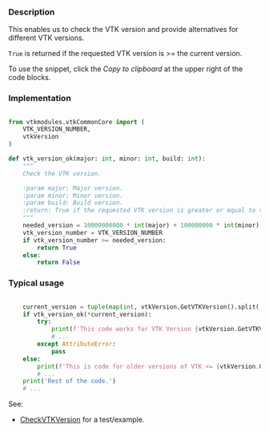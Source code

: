 ### Description

This enables us to check the VTK version and provide alternatives for different VTK versions.

`True` is returned if the requested VTK version is >= the current version.

To use the snippet, click the *Copy to clipboard* at the upper right of the code blocks.

### Implementation

``` Python

from vtkmodules.vtkCommonCore import (
    VTK_VERSION_NUMBER,
    vtkVersion
)

def vtk_version_ok(major: int, minor: int, build: int):
    """
    Check the VTK version.

    :param major: Major version.
    :param minor: Minor version.
    :param build: Build version.
    :return: True if the requested VTK version is greater or equal to the actual VTK version.
    """
    needed_version = 10000000000 * int(major) + 100000000 * int(minor) + int(build)
    vtk_version_number = VTK_VERSION_NUMBER
    if vtk_version_number >= needed_version:
        return True
    else:
        return False

```

### Typical usage

``` Python

    current_version = tuple(map(int, vtkVersion.GetVTKVersion().split('.')))
    if vtk_version_ok(*current_version):
        try:
            print(f'This code works for VTK Version {vtkVersion.GetVTKVersion()}.')
            # ...
        except AttributeError:
            pass
    else:
        print(f'This is code for older versions of VTK <= {vtkVersion.GetVTKVersion()}.')
        # ...
    print('Rest of the code.')
    # ...

```

See:

- [CheckVTKVersion](../../Utilities/CheckVTKVersion) for a test/example.

